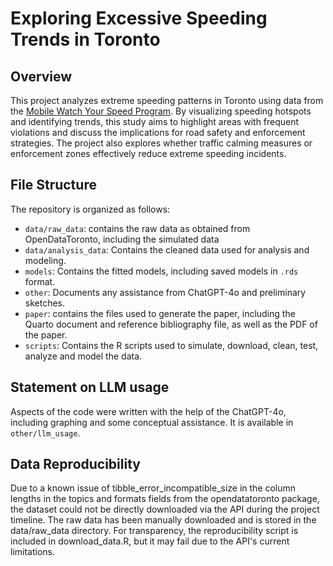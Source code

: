 # Exploring Excessive Speeding Trends in Toronto

## Overview

This project analyzes extreme speeding patterns in Toronto using data from the [Mobile Watch Your Speed Program](https://open.toronto.ca/dataset/mobile-watch-your-speed-program-speed-summary/). By visualizing speeding hotspots and identifying trends, this study aims to highlight areas with frequent violations and discuss the implications for road safety and enforcement strategies. The project also explores whether traffic calming measures or enforcement zones effectively reduce extreme speeding incidents.


## File Structure

The repository is organized as follows:

- `data/raw_data`: contains the raw data as obtained from OpenDataToronto, including the simulated data
- `data/analysis_data`: Contains the cleaned data used for analysis and modeling.
- `models`: Contains the fitted models, including saved models in `.rds` format.
- `other`: Documents any assistance from ChatGPT-4o and preliminary sketches.
- `paper`: contains the files used to generate the paper, including the Quarto document and reference bibliography file, as well as the PDF of the paper.
- `scripts`: Contains the R scripts used to simulate, download, clean, test, analyze and model the data.

## Statement on LLM usage

Aspects of the code were written with the help of the ChatGPT-4o, including graphing and some conceptual assistance. It is available in `other/llm_usage`.

## Data Reproducibility

Due to a known issue of tibble_error_incompatible_size in the column lengths in the topics and formats fields from the opendatatoronto package, the dataset could not be directly downloaded via the API during the project timeline. The raw data has been manually downloaded and is stored in the data/raw_data directory. For transparency, the reproducibility script is included in download_data.R, but it may fail due to the API's current limitations.

